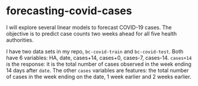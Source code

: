 # forecasting-covid-cases
I will explore several linear models to forecast COVID-19 cases. The objective is to predict case counts two weeks ahead for all five health authorities.

I have two data sets in my repo, `bc-covid-train` and `bc-covid-test`. Both have 6 variables: HA, date, cases+14, cases+0, cases-7, cases-14. `cases+14` is the response: it is the total number of cases observed in the week ending 14 days after `date`. The other `cases` variables are features: the total number of cases in the week ending on the date, 1 week earlier and 2 weeks earlier.
